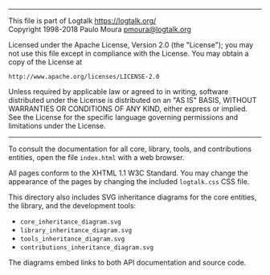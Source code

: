 ________________________________________________________________________

This file is part of Logtalk <https://logtalk.org/>  
Copyright 1998-2018 Paulo Moura <pmoura@logtalk.org>

Licensed under the Apache License, Version 2.0 (the "License");
you may not use this file except in compliance with the License.
You may obtain a copy of the License at

    http://www.apache.org/licenses/LICENSE-2.0

Unless required by applicable law or agreed to in writing, software
distributed under the License is distributed on an "AS IS" BASIS,
WITHOUT WARRANTIES OR CONDITIONS OF ANY KIND, either express or implied.
See the License for the specific language governing permissions and
limitations under the License.
________________________________________________________________________


To consult the documentation for all core, library, tools, and
contributions entities, open the file `index.html` with a web
browser.

All pages conform to the XHTML 1.1 W3C Standard. You may change 
the appearance of the pages by changing the included `logtalk.css` 
CSS file.

This directory also includes SVG inheritance diagrams for the core
entities, the library, and the development tools:

- `core_inheritance_diagram.svg`
- `library_inheritance_diagram.svg`
- `tools_inheritance_diagram.svg`
- `contributions_inheritance_diagram.svg`

The diagrams embed links to both API documentation and source code.

